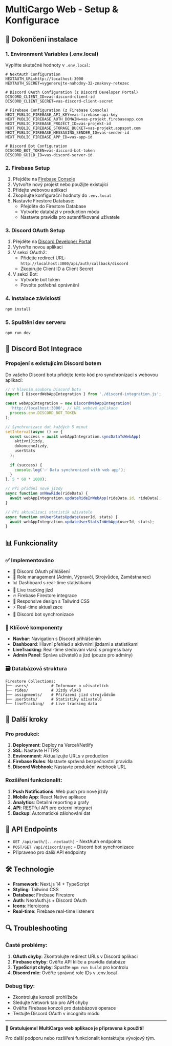 # MultiCargo Web - Setup & Konfigurace

## 🚀 Dokončení instalace

### 1. Environment Variables (.env.local)
Vyplňte skutečné hodnoty v `.env.local`:

```env
# NextAuth Configuration
NEXTAUTH_URL=http://localhost:3000
NEXTAUTH_SECRET=vygenerujte-nahodny-32-znakovy-retezec

# Discord OAuth Configuration (z Discord Developer Portal)
DISCORD_CLIENT_ID=vas-discord-client-id
DISCORD_CLIENT_SECRET=vas-discord-client-secret

# Firebase Configuration (z Firebase Console)
NEXT_PUBLIC_FIREBASE_API_KEY=vas-firebase-api-key
NEXT_PUBLIC_FIREBASE_AUTH_DOMAIN=vas-projekt.firebaseapp.com
NEXT_PUBLIC_FIREBASE_PROJECT_ID=vas-projekt-id
NEXT_PUBLIC_FIREBASE_STORAGE_BUCKET=vas-projekt.appspot.com
NEXT_PUBLIC_FIREBASE_MESSAGING_SENDER_ID=vas-sender-id
NEXT_PUBLIC_FIREBASE_APP_ID=vas-app-id

# Discord Bot Configuration
DISCORD_BOT_TOKEN=vas-discord-bot-token
DISCORD_GUILD_ID=vas-discord-server-id
```

### 2. Firebase Setup
1. Přejděte na [Firebase Console](https://console.firebase.google.com/)
2. Vytvořte nový projekt nebo použijte existující
3. Přidejte webovou aplikaci
4. Zkopírujte konfigurační hodnoty do `.env.local`
5. Nastavte Firestore Database:
   - Přejděte do Firestore Database
   - Vytvořte databázi v production módu
   - Nastavte pravidla pro autentifikované uživatele

### 3. Discord OAuth Setup
1. Přejděte na [Discord Developer Portal](https://discord.com/developers/applications)
2. Vytvořte novou aplikaci
3. V sekci OAuth2:
   - Přidejte redirect URL: `http://localhost:3000/api/auth/callback/discord`
   - Zkopírujte Client ID a Client Secret
4. V sekci Bot:
   - Vytvořte bot token
   - Povolte potřebná oprávnění

### 4. Instalace závislostí
```bash
npm install
```

### 5. Spuštění dev serveru
```bash
npm run dev
```

## 🔧 Discord Bot Integrace

### Propojení s existujícím Discord botem

Do vašeho Discord botu přidejte tento kód pro synchronizaci s webovou aplikací:

```javascript
// V hlavním souboru Discord botu
import { DiscordWebAppIntegration } from './discord-integration.js';

const webAppIntegration = new DiscordWebAppIntegration(
  'http://localhost:3000', // URL webové aplikace
  process.env.DISCORD_BOT_TOKEN
);

// Synchronizace dat každých 5 minut
setInterval(async () => {
  const success = await webAppIntegration.syncDataToWebApp(
    aktivniJizdy,
    dokonceneJizdy,
    userStats
  );
  
  if (success) {
    console.log('✅ Data synchronized with web app');
  }
}, 5 * 60 * 1000);

// Při přidání nové jízdy
async function onNewRide(rideData) {
  await webAppIntegration.updateRideInWebApp(rideData.id, rideData);
}

// Při aktualizaci statistik uživatele
async function onUserStatsUpdate(userId, stats) {
  await webAppIntegration.updateUserStatsInWebApp(userId, stats);
}
```

## 📊 Funkcionality

### ✅ Implementováno
- 🔐 Discord OAuth přihlášení
- 👥 Role management (Admin, Výpravčí, Strojvůdce, Zaměstnanec)
- 📊 Dashboard s real-time statistikami
- 🚂 Live tracking jízd
- 🔥 Firebase Firestore integrace
- 📱 Responsive design s Tailwind CSS
- ⚡ Real-time aktualizace
- 🔄 Discord bot synchronizace

### 🎯 Klíčové komponenty
- **Navbar**: Navigation s Discord přihlášením
- **Dashboard**: Hlavní přehled s aktivními jízdami a statistikami
- **LiveTracking**: Real-time sledování vlaků s progress bary
- **Admin Panel**: Správa uživatelů a jízd (pouze pro adminy)

### 🗃️ Databázová struktura
```
Firestore Collections:
├── users/          # Informace o uživatelích
├── rides/          # Jízdy vlaků
├── assignments/    # Přiřazení jízd strojvůdcům
├── userStats/      # Statistiky uživatelů
└── liveTracking/   # Live tracking data
```

## 🚀 Další kroky

### Pro produkci:
1. **Deployment**: Deploy na Vercel/Netlify
2. **SSL**: Nastavte HTTPS
3. **Environment**: Aktualizujte URLs v production
4. **Firebase Rules**: Nastavte správná bezpečnostní pravidla
5. **Discord Webhook**: Nastavte produkční webhook URL

### Rozšíření funkcionalit:
1. **Push Notifications**: Web push pro nové jízdy
2. **Mobile App**: React Native aplikace
3. **Analytics**: Detailní reporting a grafy
4. **API**: RESTful API pro externí integraci
5. **Backup**: Automatické zálohování dat

## 📝 API Endpoints

- `GET /api/auth/[...nextauth]` - NextAuth endpoints
- `POST/GET /api/discord/sync` - Discord bot synchronizace
- Připraveno pro další API endpointy

## 🛠️ Technologie

- **Framework**: Next.js 14 + TypeScript
- **Styling**: Tailwind CSS
- **Database**: Firebase Firestore
- **Auth**: NextAuth.js + Discord OAuth
- **Icons**: Heroicons
- **Real-time**: Firebase real-time listeners

## 🔍 Troubleshooting

### Časté problémy:
1. **OAuth chyby**: Zkontrolujte redirect URLs v Discord aplikaci
2. **Firebase chyby**: Ověřte API klíče a pravidla databáze
3. **TypeScript chyby**: Spusťte `npm run build` pro kontrolu
4. **Discord role**: Ověřte správné role IDs v .env.local

### Debug tipy:
- Zkontrolujte konzoli prohlížeče
- Sledujte Network tab pro API chyby
- Ověřte Firebase konzoli pro databázové operace
- Testujte Discord OAuth v incognito módu

---

🎉 **Gratulujeme! MultiCargo web aplikace je připravena k použití!**

Pro další podporu nebo rozšíření funkcionalit kontaktujte vývojový tým.